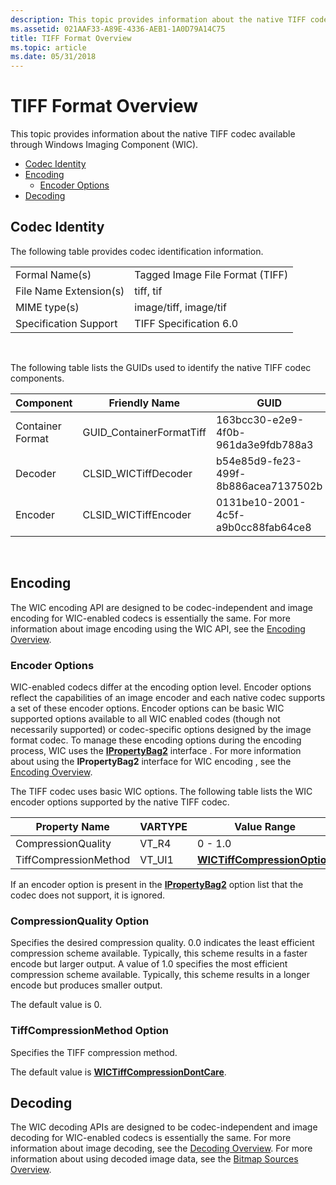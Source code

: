 ```yaml
---
description: This topic provides information about the native TIFF codec available through Windows Imaging Component (WIC).
ms.assetid: 021AAF33-A89E-4336-AEB1-1A0D79A14C75
title: TIFF Format Overview
ms.topic: article
ms.date: 05/31/2018
---
```


# TIFF Format Overview

This topic provides information about the native TIFF codec available through Windows Imaging Component (WIC).

-   [Codec Identity](#codec-identity)
-   [Encoding](#encoding)
    -   [Encoder Options](#encoder-options)
-   [Decoding](#decoding)

## Codec Identity

The following table provides codec identification information.



|                        |                                 |
|------------------------|---------------------------------|
| Formal Name(s)         | Tagged Image File Format (TIFF) |
| File Name Extension(s) | tiff, tif                       |
| MIME type(s)           | image/tiff, image/tif           |
| Specification Support  | TIFF Specification 6.0          |



 

The following table lists the GUIDs used to identify the native TIFF codec components.



| Component        | Friendly Name             | GUID                                 |
|------------------|---------------------------|--------------------------------------|
| Container Format | GUID\_ContainerFormatTiff | 163bcc30-e2e9-4f0b-961da3e9fdb788a3  |
| Decoder          | CLSID\_WICTiffDecoder     | b54e85d9-fe23-499f-8b886acea7137502b |
| Encoder          | CLSID\_WICTiffEncoder     | 0131be10-2001-4c5f-a9b0cc88fab64ce8  |



 

## Encoding

The WIC encoding API are designed to be codec-independent and image encoding for WIC-enabled codecs is essentially the same. For more information about image encoding using the WIC API, see the [Encoding Overview](-wic-creating-encoder.md).

### Encoder Options

WIC-enabled codecs differ at the encoding option level. Encoder options reflect the capabilities of an image encoder and each native codec supports a set of these encoder options. Encoder options can be basic WIC supported options available to all WIC enabled codes (though not necessarily supported) or codec-specific options designed by the image format codec. To manage these encoding options during the encoding process, WIC uses the [**IPropertyBag2**](/previous-versions/windows/internet-explorer/ie-developer/platform-apis/aa768192(v=vs.85)) interface . For more information about using the **IPropertyBag2** interface for WIC encoding , see the [Encoding Overview](-wic-creating-encoder.md).

The TIFF codec uses basic WIC options. The following table lists the WIC encoder options supported by the native TIFF codec.

| Property Name         | VARTYPE | Value Range | Default Value    |
|-----------------------|---------|-------------|------------------|
| CompressionQuality    | VT\_R4  | 0 - 1.0     | 0                |
| TiffCompressionMethod | VT\_UI1 | [**WICTiffCompressionOption**](/windows/desktop/api/Wincodec/ne-wincodec-wictiffcompressionoption) | [**WICTiffCompressionDontCare**](/windows/desktop/api/Wincodec/ne-wincodec-wictiffcompressionoption) |

If an encoder option is present in the [**IPropertyBag2**](/previous-versions/windows/internet-explorer/ie-developer/platform-apis/aa768192(v=vs.85)) option list that the codec does not support, it is ignored.

### CompressionQuality Option

Specifies the desired compression quality. 0.0 indicates the least efficient compression scheme available. Typically, this scheme results in a faster encode but larger output. A value of 1.0 specifies the most efficient compression scheme available. Typically, this scheme results in a longer encode but produces smaller output.

The default value is 0.

### TiffCompressionMethod Option

Specifies the TIFF compression method.

The default value is [**WICTiffCompressionDontCare**](/windows/desktop/api/Wincodec/ne-wincodec-wictiffcompressionoption).

## Decoding

The WIC decoding APIs are designed to be codec-independent and image decoding for WIC-enabled codecs is essentially the same. For more information about image decoding, see the [Decoding Overview](-wic-creating-decoder.md). For more information about using decoded image data, see the [Bitmap Sources Overview](-wic-bitmapsources.md).

 

 

